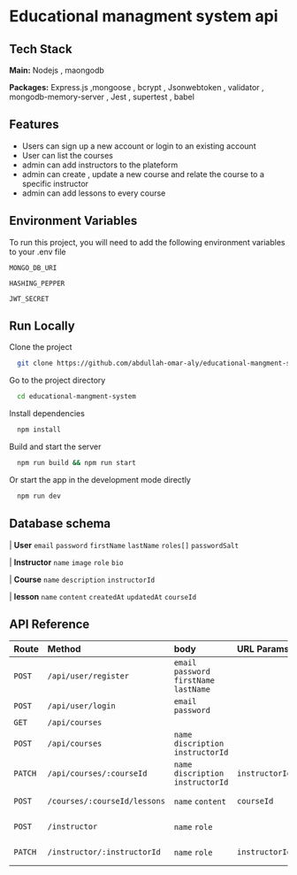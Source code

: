 
# Educational managment system api 




## Tech Stack

**Main:** Nodejs  , maongodb

**Packages:** Express.js ,mongoose , bcrypt ,  Jsonwebtoken , validator , mongodb-memory-server , Jest , supertest , babel

## Features

- Users can sign up a new account or  login to an existing account
- User can list the courses
- admin can add instructors to the plateform
- admin can create , update a new course and relate the course to a specific instructor
- admin can add lessons to every course



## Environment Variables

To run this project, you will need to add the following environment variables to your .env file

`MONGO_DB_URI`

`HASHING_PEPPER`

`JWT_SECRET`


## Run Locally

Clone the project

```bash
  git clone https://github.com/abdullah-omar-aly/educational-mangment-system.git
```

Go to the project directory

```bash
  cd educational-mangment-system
```

Install dependencies

```bash
  npm install
```
Build and start the server

```bash
  npm run build && npm run start
```

Or start the app in the development mode directly

```bash
  npm run dev
```


## Database schema

|  **User**   `email`  `password`  `firstName`  `lastName`  `roles[]`  `passwordSalt`

| **Instructor**  `name`  `image` `role`  `bio`

|  **Course** `name` `description` `instructorId`

|  **lesson** `name`  `content` `createdAt` `updatedAt`  `courseId`

## API Reference








| Route         | Method                        | body                                      | URL Params        | Restrictions |
| :--------     | :---------------------------- | :---------------------------------------- | :----------       | :-------------|
| `POST`        | `/api/user/register`          | `email` `password` `firstName` `lastName` |
| `POST`        | `/api/user/login `            | `email` `password`                        |
| `GET`         | `/api/courses `               |                                           |
| `POST`        | `/api/courses `               | `name` `discription` `instructorId`       |                   | jwt required (admin role)
| `PATCH`       | `/api/courses/:courseId`      | `name` `discription` `instructorId`       | `instructorId`    | jwt required (admin role)
| `POST`        | `/courses/:courseId/lessons`  | `name` `content`                          | `courseId`        | jwt required (admin role)
| `POST`        | `/instructor`                 | `name` `role`                             |                   | jwt required (admin role) 
| `PATCH`       | `/instructor/:instructorId`   | `name` `role`                             | `instructorId`    | jwt required (admin role)


